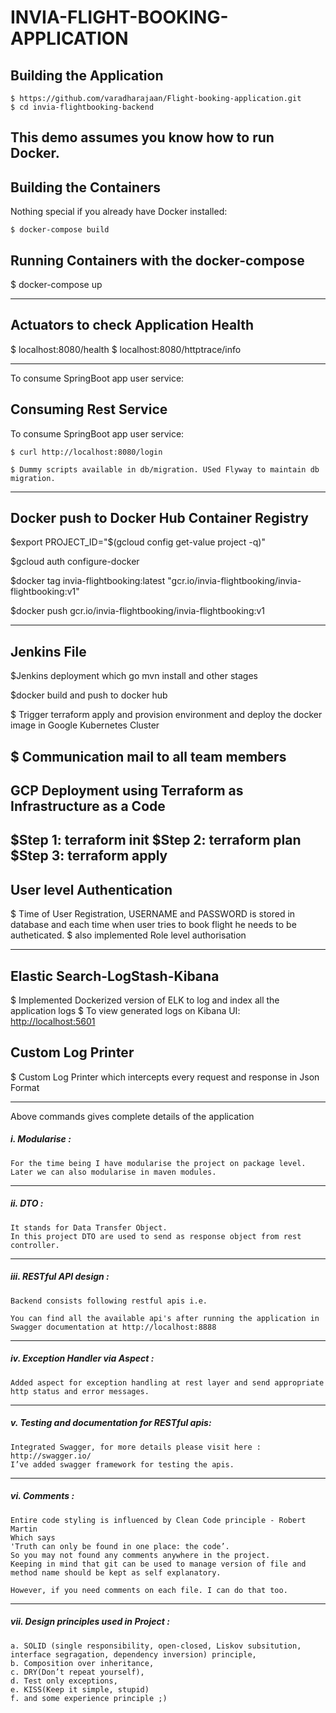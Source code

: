 INVIA-FLIGHT-BOOKING-APPLICATION 
=========================

Building the Application
---------------------
    $ https://github.com/varadharajaan/Flight-booking-application.git
    $ cd invia-flightbooking-backend

This demo assumes you know how to run Docker.
------------------------------------------------------------------------------------------------------------------------
Building the Containers
----------------------
Nothing special if you already have Docker installed:

    $ docker-compose build 


Running Containers with the docker-compose
------------------------------------------

$ docker-compose up


------------------------------------------------------------------------------------------------------------------------ 

Actuators to check Application Health 
--------------------------------------
$ localhost:8080/health
$ localhost:8080/httptrace/info



------------------------------------------------------------------------------------------------------------------------ 
To consume SpringBoot app user service:
    
Consuming Rest Service
---------------------
To consume SpringBoot app user service:

    $ curl http://localhost:8080/login
    
    $ Dummy scripts available in db/migration. USed Flyway to maintain db migration.
    
------------------------------------------------------------------------------------------------------------------------

Docker push to Docker Hub Container Registry
---------------------

$export PROJECT_ID="$(gcloud config get-value project -q)"

$gcloud auth configure-docker

$docker tag invia-flightbooking:latest "gcr.io/invia-flightbooking/invia-flightbooking:v1"

$docker push gcr.io/invia-flightbooking/invia-flightbooking:v1

------------------------------------------------------------------------------------------------------------------------
Jenkins File
--------------

$Jenkins deployment which go mvn install and other stages

$docker build and push to docker hub

$ Trigger terraform apply and provision environment and deploy the docker image in Google Kubernetes Cluster

$ Communication mail to all team members
------------------------------------------------------------------------------------------------------------------------
GCP Deployment using Terraform as Infrastructure as a Code
-------------------------------------

$Step 1: terraform init
$Step 2: terraform plan
$Step 3: terraform apply
------------------------------------------------------------------------------------------------------------------------
User level Authentication   
--------------------------

 $ Time of User Registration, USERNAME and PASSWORD is stored in database and each time when user tries to book flight he needs to be autheticated.
 $ also implemented Role level authorisation 

------------------------------------------------------------------------------------------------------------------------
    
Elastic Search-LogStash-Kibana  
--------------------------
$ Implemented Dockerized version of ELK to log and index all the application logs
$ To view generated logs on Kibana UI: [http://localhost:5601](http://localhost:5601)

Custom Log Printer
--------------------------
$ Custom Log Printer which intercepts every request and response in Json Format

------------------------------------------------------------------------------------------------------------------------

Above commands gives complete details of the application

##### i. Modularise :
	For the time being I have modularise the project on package level.
	Later we can also modularise in maven modules.

------------------------------------------------------------------------------------------------------------------------
##### ii. DTO :
	It stands for Data Transfer Object.
	In this project DTO are used to send as response object from rest controller.

------------------------------------------------------------------------------------------------------------------------
##### iii. RESTful API design :
	Backend consists following restful apis i.e.

	You can find all the available api's after running the application in Swagger documentation at http://localhost:8888
------------------------------------------------------------------------------------------------------------------------
##### iv. Exception Handler via Aspect :
	Added aspect for exception handling at rest layer and send appropriate http status and error messages.

------------------------------------------------------------------------------------------------------------------------
##### v. Testing and documentation for RESTful apis:
	Integrated Swagger, for more details please visit here : http://swagger.io/
	I’ve added swagger framework for testing the apis.

------------------------------------------------------------------------------------------------------------------------
##### vi. Comments :
	Entire code styling is influenced by Clean Code principle - Robert Martin
	Which says
	'Truth can only be found in one place: the code’.
	So you may not found any comments anywhere in the project.
	Keeping in mind that git can be used to manage version of file and method name should be kept as self explanatory.

	However, if you need comments on each file. I can do that too.

------------------------------------------------------------------------------------------------------------------------
##### vii. Design principles used in Project :
	a. SOLID (single responsibility, open-closed, Liskov subsitution, interface segragation, dependency inversion) principle,
	b. Composition over inheritance,
	c. DRY(Don’t repeat yourself),
	d. Test only exceptions,
	e. KISS(Keep it simple, stupid)
	f. and some experience principle ;)








